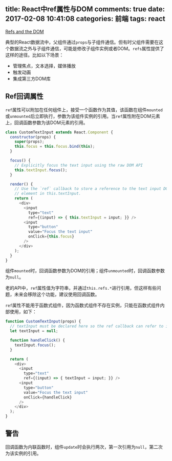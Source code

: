 title: React中ref属性与DOM
comments: true
date: 2017-02-08 10:41:08
categories: 前端
tags: react
---

[Refs and the DOM](https://facebook.github.io/react/docs/refs-and-the-dom.html)

典型的React数据流中，父组件通过`props`与子组件通信。但有时父组件需要在这个数据流之外与子组件通信，可能是修改子组件实例或者DOM。`refs`属性提供了这样的途径。比如以下场景：

* 管理焦点，文本选择，媒体播放
* 触发动画
* 集成第三方DOM库

## Ref回调属性
`ref`属性可以附加在任何组件上，接受一个函数作为其值，该函数在组件`mounted`或`unmounted`后立即执行，参数为该组件实例的引用。当`ref`属性附在DOM元素上，回调函数参数为该DOM元素的引用。

```javascript
class CustomTextInput extends React.Component {
  constructor(props) {
    super(props);
    this.focus = this.focus.bind(this);
  }

  focus() {
    // Explicitly focus the text input using the raw DOM API
    this.textInput.focus();
  }

  render() {
    // Use the `ref` callback to store a reference to the text input DOM
    // element in this.textInput.
    return (
      <div>
        <input
          type="text"
          ref={(input) => { this.textInput = input; }} />
        <input
          type="button"
          value="Focus the text input"
          onClick={this.focus}
        />
      </div>
    );
  }
}
```

组件`mounted`时，回调函数参数为DOM的引用；组件`unmounted`时，回调函数参数为`null`。

老的API中，`ref`属性值为字符串，并通过`this.refs.*`进行引用，但这样有些问题，未来会移除这个功能，建议使用回调函数。

`ref`属性不能用于函数式组件，因为函数式组件不存在实例，只能在函数式组件内部使用，如下：

```javascript
function CustomTextInput(props) {
  // textInput must be declared here so the ref callback can refer to it
  let textInput = null;

  function handleClick() {
    textInput.focus();
  }

  return (
    <div>
      <input
        type="text"
        ref={(input) => { textInput = input; }} />
      <input
        type="button"
        value="Focus the text input"
        onClick={handleClick}
      />
    </div>
  );  
}
```

## 警告
回调函数为内联函数时，组件`update`时会执行两次，第一次引用为`null`，第二次为该实例的引用。
